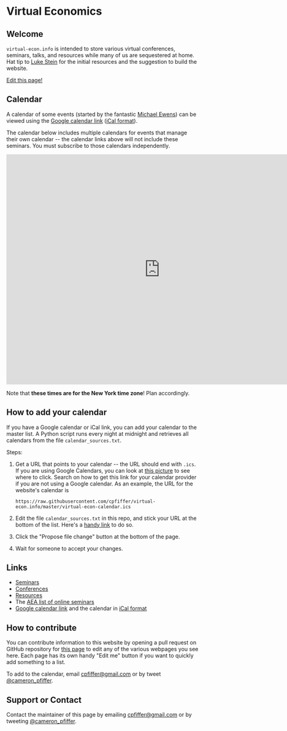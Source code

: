 # Virtual Economics

## Welcome

`virtual-econ.info` is intended to store various virtual conferences, seminars, talks, and resources while many of us are sequestered at home. Hat tip to [Luke Stein](https://twitter.com/lukestein) for the initial resources and the suggestion to build the website.

[Edit this page!](https://github.com/cpfiffer/virtual-econ.info/edit/master/index.md)

## Calendar

A calendar of some events (started by the fantastic [Michael Ewens](https://twitter.com/startupecon)) can be viewed using the [Google calendar link](https://calendar.google.com/calendar/embed?src=4p7jc9qc9igeb83pmkpjgi80fg%40group.calendar.google.com&ctz=America%2FLos_Angeles) ([iCal format](https://calendar.google.com/calendar/ical/4p7jc9qc9igeb83pmkpjgi80fg%40group.calendar.google.com/public/basic.ics)).

The calendar below includes multiple calendars for events that manage their own calendar  -- the calendar links above will not include these seminars. You must subscribe to those calendars independently.

<iframe src="https://calendar.google.com/calendar/embed?height=600&amp;wkst=1&amp;bgcolor=%23ffffff&amp;ctz=America%2FNew_York&amp;src=YXVxdThhYjJkMXVnbW1qNmlicXJnNHZ1bDE2Zmg1MDZAaW1wb3J0LmNhbGVuZGFyLmdvb2dsZS5jb20&amp;color=%233F51B5&amp;color=%237986CB&amp;color=%234285F4&amp;color=%23795548&amp;color=%23F4511E&amp;color=%23D81B60&amp;mode=AGENDA" style="border-width:0" width="800" height="600" frameborder="0" scrolling="no"></iframe>

Note that **these times are for the New York time zone**! Plan accordingly.


## How to add your calendar

If you have a Google calendar or iCal link, you can add your calendar to the master list. A Python script runs every night at midnight and retrieves all calendars from the file `calendar_sources.txt`. 

Steps: 

1. Get a URL that points to your calendar -- the URL should end with `.ics`. If you are using Google Calendars, you can look at [this picture](calendar-example.png) to see where to click. Search on how to get this link for your calendar provider if you are not using a Google calendar. As an example, the URL for the website's calendar is

    ```
    https://raw.githubusercontent.com/cpfiffer/virtual-econ.info/master/virtual-econ-calendar.ics
    ```

2. Edit the file `calendar_sources.txt` in this repo, and stick your URL at the bottom of the list. Here's a [handy link](https://github.com/cpfiffer/virtual-econ.info/edit/master/calendar_sources.txt) to do so.

3. Click the "Propose file change" button at the bottom of the page.

4. Wait for someone to accept your changes.

## Links

- [Seminars](./seminars.html)
- [Conferences](./conferences.html)
- [Resources](./resources.html)
- The [AEA list of online seminars](https://www.aeaweb.org/resources/online-seminars)
- [Google calendar link](https://calendar.google.com/calendar/embed?src=4p7jc9qc9igeb83pmkpjgi80fg%40group.calendar.google.com&ctz=America%2FLos_Angeles) and the calendar in [iCal format](https://calendar.google.com/calendar/ical/4p7jc9qc9igeb83pmkpjgi80fg%40group.calendar.google.com/public/basic.ics)


## How to contribute

You can contribute information to this website by opening a pull request on GitHub repository for [this page](https://github.com/cpfiffer/virtual-econ.info) to edit any of the various webpages you see here. Each page has its own handy "Edit me" button if you want to quickly add something to a list. 

To add to the calendar, email [cpfiffer@gmail.com](mailto:cpfiffer@gmail.com) or by tweet [@cameron_pfiffer](https://twitter.com/cameron_pfiffer).

## Support or Contact

Contact the maintainer of this page by emailing [cpfiffer@gmail.com](mailto:cpfiffer@gmail.com) or by tweeting [@cameron_pfiffer](https://twitter.com/cameron_pfiffer).
